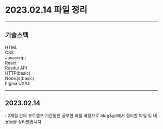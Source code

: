 # 2023.02.14 파일 정리
------
## 기술스택
HTML
<br/>CSS
<br/>Javascript
<br/>React
<br/>Restful API
<br/>HTTP(basic)
<br/>Node.js(basic)
<br/>Figma UX/UI

------
## 2023.02.14
: 2개월 간의 부트캠프 기간동안 공부한 바를 바탕으로 blog&git에서 정리할 파일 및 내용들을 정리했습니다.